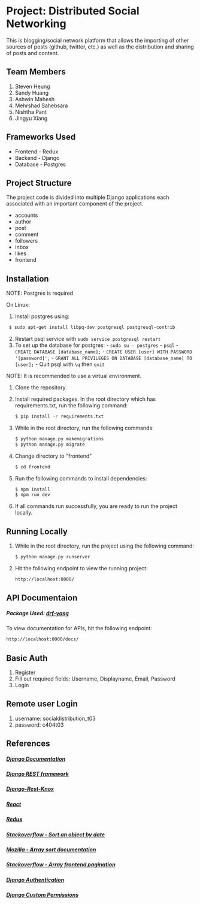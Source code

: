 # Project: Distributed Social Networking

This is blogging/social network platform that allows the importing of other sources of posts (github, twitter, etc.) as well as the distribution and sharing of posts and content.

## Team Members

1. Steven Heung
2. Sandy Huang
3. Ashwin Mahesh
4. Mehrshad Sahebsara
5. Nishtha Pant
6. Jingyu Xiang

## Frameworks Used

- Frontend - Redux
- Backend - Django
- Database - Postgres

## Project Structure

The project code is divided into multiple Django applications each associated with an important component of the project.

- accounts
- author
- post
- comment
- followers
- inbox
- likes
- frontend

## Installation

NOTE: Postgres is required

On Linux:

1. Install postgres using:
```bash
 $ sudo apt-get install libpq-dev postgresql postgresql-contrib

```


2. Restart psql service with `sudo service postgresql restart`
2. To set up the database for postgres:
        -   `sudo su - postgres`
        -   `psql`
        -   `CREATE DATABASE [database_name];`
        -   `CREATE USER [user] WITH PASSWORD '[password]';`
        -   `GRANT ALL PRIVILEGES ON DATABASE [database_name] TO [user];`
        -   Quit psql with `\q` then `exit`

NOTE: It is recommended to use a virtual environment.



1. Clone the repository.
2. Install required packages.
   In the root directory which has requirements.txt, run the following command:
   ```bash
   $ pip install -r requirements.txt
   ```
3. While in the root directory, run the following commands:

   ```bash
   $ python manage.py makemigrations
   $ python manage.py migrate
   ```

4. Change directory to "frontend"

   ```bash
   $ cd frontend
   ```

5. Run the following commands to install dependencies:

   ```bash
   $ npm install
   $ npm run dev
   ```

6. If all commands run successfully, you are ready to run the project locally.

## Running Locally

1. While in the root directory, run the project using the following command:
   ```bash
   $ python manage.py runserver
   ```
2. Hit the following endpoint to view the running project:
   ```bash
   http://localhost:8000/
   ```

## API Documentaion

##### Package Used: [drf-yasg ](https://drf-yasg.readthedocs.io/en/stable/)

To view documentation for APIs, hit the following endpoint:

```bash
http://localhost:8000/docs/
```

## Basic Auth
1. Register
2. Fill out required fields: Username, Displayname, Email, Password
3. Login


## Remote user Login
1. username: socialdistribution_t03
2. password: c404t03

## References

##### [Django Documentation](https://docs.djangoproject.com/en/3.2/)

##### [Django REST framework](https://www.django-rest-framework.org/api-guide/serializers/)

##### [Django-Rest-Knox](https://james1345.github.io/django-rest-knox/)

##### [React](https://reactjs.org/docs/getting-started.html)

##### [Redux](https://redux.js.org/introduction/getting-started)

##### [Stackoverflow - Sort an object by date](https://stackoverflow.com/questions/10123953/how-to-sort-an-object-array-by-date-property)

##### [Mozilla - Array sort documentation](https://developer.mozilla.org/en-US/docs/Web/JavaScript/Reference/Global_Objects/Array/sort)

##### [Stackoverflow - Array frontend pagination](https://stackoverflow.com/questions/48405643/reactjs-how-to-always-show-only-certain-number-of-array-items)

##### [Django Authentication](https://docs.djangoproject.com/en/3.2/topics/auth/)

##### [Django Custom Permissions](https://docs.djangoproject.com/en/3.2/topics/auth/customizing/)


